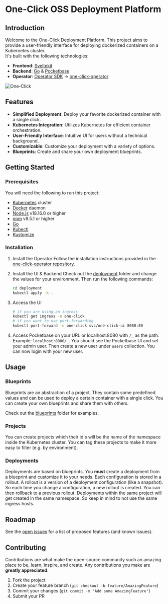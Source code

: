 # One-Click OSS Deployment Platform

## Introduction

Welcome to the One-Click Deployment Platform. This project aims to provide a user-friendly interface for deploying dockerized containers on a Kubernetes cluster.  
It's built with the following technologies:

- **Frontend**: [Sveltekit](https://kit.svelte.dev/)
- **Backend**: [Go](https://golang.org/) & [Pocketbase](https://pocketbase.io/)
- **Operator**: [Operator SDK](https://sdk.operatorframework.io/) -> [one-click-operator](https://github.com/janlauber/one-click-operator)

![One-Click](./docs/assets/images/gif/one-click.gif)

## Features

- **Simplified Deployment**: Deploy your favorite dockerized container with a single click.
- **Kubernetes Integration**: Utilizes Kubernetes for efficient container orchestration.
- **User-Friendly Interface**: Intuitive UI for users without a technical background.
- **Customizable**: Customize your deployment with a variety of options.
- **Blueprints**: Create and share your own deployment blueprints.

## Getting Started

### Prerequisites

You will need the following to run this project:

- [Kubernetes](https://kubernetes.io/) cluster
- [Docker](https://www.docker.com/) daemon
- [Node.js](https://nodejs.org/en/) v18.16.0 or higher
- [npm](https://www.npmjs.com/) v9.5.1 or higher
- [Go](https://golang.org/)
- [Kubectl](https://kubernetes.io/docs/tasks/tools/)
- [Kustomize](https://kubernetes.io/docs/tasks/manage-kubernetes-objects/kustomization/)

### Installation

1. Install the Operator
   Follow the installation instructions provided in the [one-click-operator repository](https://github.com/janlauber/one-click-operator).

2. Install the UI & Backend
    Check out the [deployment](./deployment/) folder and change the values for your environment. Then run the following commands:
    ```sh
    cd deployment
    kubectl apply -k .
    ```

3. Access the UI
    ```sh
    # if you are using an ingress
    kubectl get ingress -n one-click
    # if you want to use port-forwarding
    kubectl port-forward -n one-click svc/one-click-ui 8080:80
    ```

4. Access Pocketbase on your URL or localhost:8080 with `/_` as the path. Example: `localhost:8080/_`. You should see the Pocketbase UI and set your admin user. Then create a new user under `users` collection. You can now login with your new user.

## Usage

### Blueprints

Blueprints are an abstraction of a project. They contain some predefined values and can be used to deploy a certain container with a single click. You can create your own blueprints and share them with others.

Check out the [blueprints](./docs/blueprints/) folder for examples.

### Projects

You can create projects which their id's will be the name of the namespace inside the Kubernetes cluster. You can tag these projects to make it more easy to filter (e.g. by environment).

### Deployments

Deployments are based on blueprints. You **must** create a deployment from a blueprint and customize it to your needs.
Each configuration is stored in a rollout. A rollout is a version of a deployment configuration (like a snapshot). So each time you change a configuration, a new rollout is created. You can then rollback to a previous rollout. Deployments within the same project will get created in the same namespace. So keep in mind to not use the same ingress hosts.

## Roadmap

See the [open issues](https://github.com/janlauber/one-click/issues) for a list of proposed features (and known issues).

## Contributing

Contributions are what make the open-source community such an amazing place to be, learn, inspire, and create. Any contributions you make are **greatly appreciated**.

1. Fork the project
2. Create your feature branch (`git checkout -b feature/AmazingFeature`)
3. Commit your changes (`git commit -m 'Add some AmazingFeature'`)
4. Submit your PR
